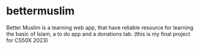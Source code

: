# bettermuslim
Better Muslim is a learning web app, that have reliable resource for learning the basic of Islam, a to do app and a donations tab. (this is my final project for CS50X 2023)
